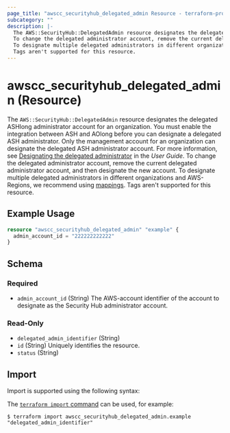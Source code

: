 ```yaml
---
page_title: "awscc_securityhub_delegated_admin Resource - terraform-provider-awscc"
subcategory: ""
description: |-
  The AWS::SecurityHub::DelegatedAdmin resource designates the delegated ASHlong administrator account for an organization. You must enable the integration between ASH and AOlong before you can designate a delegated ASH administrator. Only the management account for an organization can designate the delegated ASH administrator account. For more information, see Designating the delegated administrator https://docs.aws.amazon.com/securityhub/latest/userguide/designate-orgs-admin-account.html#designate-admin-instructions in the User Guide.
  To change the delegated administrator account, remove the current delegated administrator account, and then designate the new account.
  To designate multiple delegated administrators in different organizations and AWS-Regions, we recommend using mappings https://docs.aws.amazon.com/AWSCloudFormation/latest/UserGuide/mappings-section-structure.html.
  Tags aren't supported for this resource.
---
```


# awscc_securityhub_delegated_admin (Resource)

The ``AWS::SecurityHub::DelegatedAdmin`` resource designates the delegated ASHlong administrator account for an organization. You must enable the integration between ASH and AOlong before you can designate a delegated ASH administrator. Only the management account for an organization can designate the delegated ASH administrator account. For more information, see [Designating the delegated administrator](https://docs.aws.amazon.com/securityhub/latest/userguide/designate-orgs-admin-account.html#designate-admin-instructions) in the *User Guide*.
 To change the delegated administrator account, remove the current delegated administrator account, and then designate the new account.
 To designate multiple delegated administrators in different organizations and AWS-Regions, we recommend using [mappings](https://docs.aws.amazon.com/AWSCloudFormation/latest/UserGuide/mappings-section-structure.html).
 Tags aren't supported for this resource.

## Example Usage

```terraform
resource "awscc_securityhub_delegated_admin" "example" {
  admin_account_id = "222222222222"
}
```

<!-- schema generated by tfplugindocs -->
## Schema

### Required

- `admin_account_id` (String) The AWS-account identifier of the account to designate as the Security Hub administrator account.

### Read-Only

- `delegated_admin_identifier` (String)
- `id` (String) Uniquely identifies the resource.
- `status` (String)

## Import

Import is supported using the following syntax:

The [`terraform import` command](https://developer.hashicorp.com/terraform/cli/commands/import) can be used, for example:

```shell
$ terraform import awscc_securityhub_delegated_admin.example "delegated_admin_identifier"
```